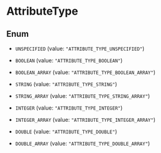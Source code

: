 

# AttributeType

## Enum


* `UNSPECIFIED` (value: `"ATTRIBUTE_TYPE_UNSPECIFIED"`)

* `BOOLEAN` (value: `"ATTRIBUTE_TYPE_BOOLEAN"`)

* `BOOLEAN_ARRAY` (value: `"ATTRIBUTE_TYPE_BOOLEAN_ARRAY"`)

* `STRING` (value: `"ATTRIBUTE_TYPE_STRING"`)

* `STRING_ARRAY` (value: `"ATTRIBUTE_TYPE_STRING_ARRAY"`)

* `INTEGER` (value: `"ATTRIBUTE_TYPE_INTEGER"`)

* `INTEGER_ARRAY` (value: `"ATTRIBUTE_TYPE_INTEGER_ARRAY"`)

* `DOUBLE` (value: `"ATTRIBUTE_TYPE_DOUBLE"`)

* `DOUBLE_ARRAY` (value: `"ATTRIBUTE_TYPE_DOUBLE_ARRAY"`)




